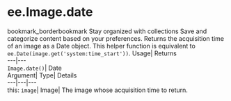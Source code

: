  
#  ee.Image.date 
bookmark_borderbookmark Stay organized with collections  Save and categorize content based on your preferences. 
Returns the acquisition time of an image as a Date object. This helper function is equivalent to `ee.Date(image.get('system:time_start'))`. 
Usage| Returns  
---|---  
`Image.date()`| Date  
Argument| Type| Details  
---|---|---  
this: `image`| Image| The image whose acquisition time to return.  
